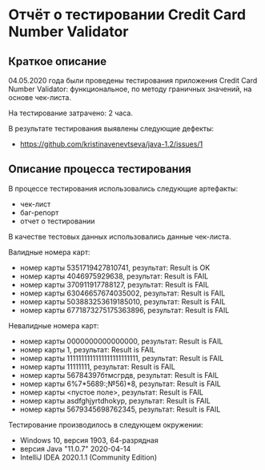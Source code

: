 # Отчёт о тестировании Credit Card Number Validator

## Краткое описание

04.05.2020 года были проведены тестирования приложения Credit Card Number Validator: функциональное, по методу граничных значений, на основе чек-листа.

На тестирование затрачено: 2 часа.

В результате тестирования выявлены следующие дефекты:
* https://github.com/kristinavenevtseva/java-1.2/issues/1

## Описание процесса тестирования

В процессе тестирования использовались следующие артефакты:
* чек-лист
* баг-репорт
* отчет о тестировании

В качестве тестовых данных использовались данные чек-листа.

Валидные номера карт:
* номер карты 5351719427810741, результат: Result is OK
* номер карты 4046975929638, результат: Result is FAIL
* номер карты 370911917788127, результат: Result is FAIL
* номер карты 63046657674035002, результат: Result is FAIL
* номер карты 503883253619185010, результат: Result is FAIL
* номер карты 6771873275175363896, результат: Result is FAIL

Невалидные номера карт:
* номер карты 0000000000000000, результат: Result is FAIL
* номер карты 1, результат: Result is FAIL
* номер карты 1111111111111111111111111, результат: Result is FAIL
* номер карты 11111111, результат: Result is FAIL
* номер карты 56784397бтмсгрдв, результат: Result is FAIL
* номер карты 6%7*5689:;№56)*8, результат: Result is FAIL
* номер карты <пустое поле>, результат: Result is FAIL
* номер карты asdfghjyrtdhokyp, результат: Result is FAIL
* номер карты 5679345698762345, результат: Result is FAIL

Тестирование производилось в следующем окружении:
* Windows 10, версия 1903, 64-разрядная
* версия Java "11.0.7" 2020-04-14
* IntelliJ IDEA 2020.1.1 (Community Edition)
